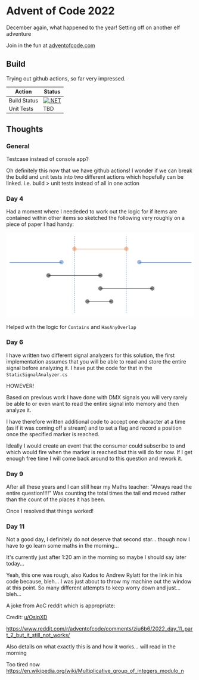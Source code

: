# Advent of Code 2022

December again, what happened to the year! Setting off on another elf adventure

Join in the fun at [adventofcode.com](https://adventofcode.com/2022)

## Build

Trying out github actions, so far very impressed.  

| Action | Status |
|--------------|---|
| Build Status | [![.NET](https://github.com/zimrh/advent-of-code-2022/actions/workflows/dotnet.yml/badge.svg)](https://github.com/zimrh/advent-of-code-2022/actions/workflows/dotnet.yml) |
| Unit Tests | TBD |

## Thoughts

### General

Testcase instead of console app? 

Oh definitely this now that we have github actions!  I wonder if we can break the build and unit
tests into two different actions which hopefully can be linked.  i.e. build > unit tests instead
of all in one action

### Day 4

Had a moment where I neededed to work out the logic for if items are contained within other items
so sketched the following very roughly on a piece of paper I had handy:

![Lines](./Day4/LinesToHelpMePutTheLogicTogether.png)

Helped with the logic for `Contains` and `HasAnyOverlap`

### Day 6

I have written two different signal analyzers for this solution, the first implementation assumes 
that you will be able to read and store the entire signal before analyzing it. I have put the code
for that in the `StaticSignalAnalyzer.cs`

HOWEVER!

Based on previous work I have done with DMX signals you will very rarely be able to or even want
to read the entire signal into memory and then analyze it.

I have therefore written additional code to accept one character at a time (as if it was coming off
a stream) and to set a flag and record a position once the specified marker is reached.

Ideally I would create an event that the consumer could subscribe to and which would fire when the 
marker is reached but this will do for now.  If I get enough free time I will come back around to
this question and rework it.

### Day 9

After all these years and I can still hear my Maths teacher: "Always read the entire question!!!!"
Was counting the total times the tail end moved rather than the count of the places it has been.

Once I resolved that things worked!

### Day 11

Not a good day, I definitely do not deserve that second star... though now I have to go learn 
some maths in the morning...

It's currently just after 1:20 am in the morning so maybe I should say later today...

Yeah, this one was rough, also Kudos to Andrew Rylatt for the link in his code because, bleh... 
I was just about to throw my machine out the window at this point.  So many different attempts
to keep worry down and just... bleh...

A joke from AoC reddit which is appropriate:

Credit: [u/OsipXD](https://www.reddit.com/user/OsipXD)

https://www.reddit.com/r/adventofcode/comments/ziu6b6/2022_day_11_part_2_but_it_still_not_works/

Also details on what exactly this is and how it works... will read in the morning

Too tired now https://en.wikipedia.org/wiki/Multiplicative_group_of_integers_modulo_n